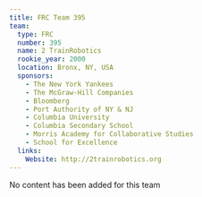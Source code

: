 ```yaml
---
title: FRC Team 395
team:
  type: FRC
  number: 395
  name: 2 TrainRobotics
  rookie_year: 2000
  location: Bronx, NY, USA
  sponsors:
    - The New York Yankees
    - The McGraw-Hill Companies
    - Bloomberg
    - Port Authority of NY & NJ
    - Columbia University
    - Columbia Secondary School
    - Morris Academy for Collaborative Studies
    - School for Excellence
  links:
    Website: http://2trainrobotics.org 
---
```

No content has been added for this team